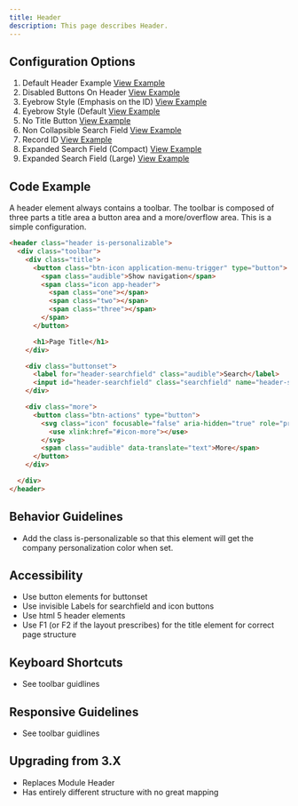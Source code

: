 ```yaml
---
title: Header
description: This page describes Header.
---
```


## Configuration Options

1. Default Header Example [View Example]( ../components/header/example-index)
2. Disabled Buttons On Header [View Example]( ../components/header/example-disabled-buttons)
3. Eyebrow Style (Emphasis on the ID) [View Example]( ../components/header/example-emphasize-id)
4. Eyebrow Style (Default [View Example]( ../components/header/example-eyebrow)
5. No Title Button [View Example]( ../components/header/example-no-title-button)
6. Non Collapsible Search Field [View Example]( ../components/header/example-non-collapsible-searchfield)
7. Record ID [View Example]( ../components/header/example-record-id)
8. Expanded Search Field (Compact) [View Example]( ../components/header/example-searchfield-expanded)
9. Expanded Search Field (Large) [View Example]( ../components/header/example-searchfield-large)

## Code Example

A header element always contains a toolbar. The toolbar is composed of three parts a title area a button area and a more/overflow area.
This is a simple configuration.

```html
<header class="header is-personalizable">
  <div class="toolbar">
    <div class="title">
      <button class="btn-icon application-menu-trigger" type="button">
        <span class="audible">Show navigation</span>
        <span class="icon app-header">
          <span class="one"></span>
          <span class="two"></span>
          <span class="three"></span>
        </span>
      </button>

      <h1>Page Title</h1>
    </div>

    <div class="buttonset">
      <label for="header-searchfield" class="audible">Search</label>
      <input id="header-searchfield" class="searchfield" name="header-searchfield" />
    </div>

    <div class="more">
      <button class="btn-actions" type="button">
        <svg class="icon" focusable="false" aria-hidden="true" role="presentation">
          <use xlink:href="#icon-more"></use>
        </svg>
        <span class="audible" data-translate="text">More</span>
      </button>
    </div>

  </div>
</header>
```

## Behavior Guidelines

- Add the class is-personalizable so that this element will get the company personalization color when set.

## Accessibility

- Use button elements for buttonset
- Use invisible Labels for searchfield and icon buttons
- Use html 5 header elements
- Use F1 (or F2 if the layout prescribes) for the title element for correct page structure

## Keyboard Shortcuts

- See toolbar guidlines

## Responsive Guidelines

- See toolbar guidlines

## Upgrading from 3.X

- Replaces Module Header
- Has entirely different structure with no great mapping
